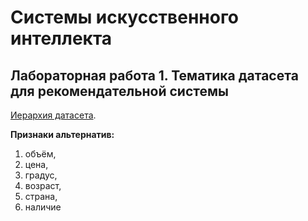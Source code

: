 # Системы искусственного интеллекта

## Лабораторная работа 1. Тематика датасета для рекомендательной системы

[Иерархия датасета](docs/alcohol-map.svg).

**Признаки альтернатив:**
1. объём,
2. цена,
3. градус,
4. возраст,
5. страна,
6. наличие
